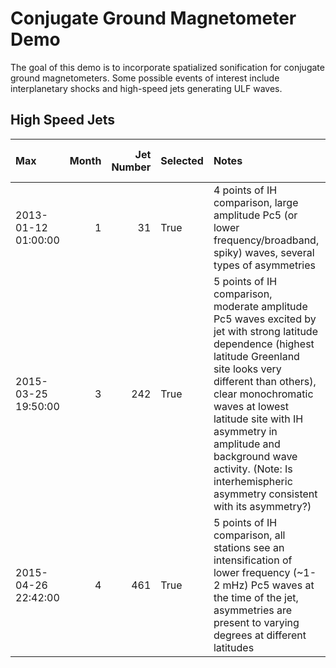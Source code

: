 # Conjugate Ground Magnetometer Demo
The goal of this demo is to incorporate spatialized sonification for conjugate ground magnetometers. Some possible events of interest include interplanetary shocks and high-speed jets generating ULF waves. 

## High Speed Jets
| Max                 |   Month |   Jet Number | Selected   | Notes                                                                                                                                                                                                                                                                                                                                                          |   Number of comparison points | Ref Spacecraft   |   SM_LAT |   SM_LON |     SM_X |      SM_Y |     SM_Z |    GEO_X_1 |   GEO_Y_1 |   GEO_Z_1 |   DIST_FROM_P93_BOW_SHOCK |   DIST_FROM_MAGNETOPAUSE |   DIST_FROM_T95_NS |   L_VALUE |   INVAR_LAT |   MAGNETIC_STRENGTH |   Dynamic Pressure (nPa) |   Electron density |       Vx |       Vy |       Vz |
|:--------------------|--------:|-------------:|:-----------|:---------------------------------------------------------------------------------------------------------------------------------------------------------------------------------------------------------------------------------------------------------------------------------------------------------------------------------------------------------------|------------------------------:|:-----------------|---------:|---------:|---------:|----------:|---------:|-----------:|----------:|----------:|--------------------------:|-------------------------:|-------------------:|----------:|------------:|--------------------:|-------------------------:|-------------------:|---------:|---------:|---------:|
| 2013-01-12 01:00:00 |       1 |           31 | True       | 4 points of IH comparison, large amplitude Pc5 (or lower frequency/broadband, spiky) waves, several types of asymmetries                                                                                                                                                                                                                                       |                             4 | A                | -10.8327 | 359.395  | 11.5168  | -0.121714 | -2.20388 | -11.4383   |   2.2647  |  -1.24313 |                  -2.7576  |                 0.783635 |             -1e+31 |   12.1558 |     73.3324 |             -1e+31  |                 1.49201  |            31.8911 |  -40.009 | 61.891   |  43.0941 |
| 2015-03-25 19:50:00 |       3 |          242 | True       | 5 points of IH comparison, moderate amplitude Pc5 waves excited by jet with strong latitude dependence (highest latitude Greenland site looks very different than others), clear monochromatic waves at lowest latitude site with IH asymmetry in amplitude and background wave activity. (Note: Is interhemispheric asymmetry consistent with its asymmetry?) |                             5 | A                |  20.6847 |  23.7616 |  8.86801 |  3.90416  |  3.65836 |  -0.383915 | -10.1481  |   2.03397 |                  -4.61594 |                -0.623569 |             -1e+31 |   11.8335 |     73.1002 |             55.1523 |                 8.50187  |            71.4173 | -325.027 | 66.0105  | 180.468  |
| 2015-04-26 22:42:00 |       4 |          461 | True       | 5 points of IH comparison, all stations see an intensification of lower frequency (~1-2 mHz) Pc5 waves at the time of the jet, asymmetries are present to varying degrees at different latitudes                                                                                                                                                               |                             5 | A                |  15.0916 |  11.5419 | 11.3999  |  2.32803  |  3.13758 | -10.1345   |  -5.91732 |   2.73869 |                  -2.41179 |                 1.1083   |             -1e+31 |   12.9272 |     73.8513 |             -1e+31  |                 0.687314 |            16.9936 | -214.539 |  1.38966 |  49.0812 |
